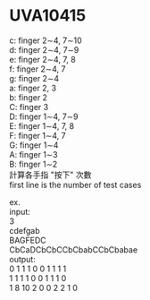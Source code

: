 # UVA10415
c: finger 2∼4, 7∼10  
d: finger 2∼4, 7∼9  
e: finger 2∼4, 7, 8  
f: finger 2∼4, 7  
g: finger 2∼4  
a: finger 2, 3  
b: finger 2  
C: finger 3  
D: finger 1∼4, 7∼9  
E: finger 1∼4, 7, 8  
F: finger 1∼4, 7  
G: finger 1∼4  
A: finger 1∼3  
B: finger 1∼2  
計算各手指 "按下" 次數  
first line is the number of test cases  
  
ex.  
input:  
3  
cdefgab  
BAGFEDC  
CbCaDCbCbCCbCbabCCbCbabae  
output:  
0 1 1 1 0 0 1 1 1 1  
1 1 1 1 0 0 1 1 1 0  
1 8 10 2 0 0 2 2 1 0  
